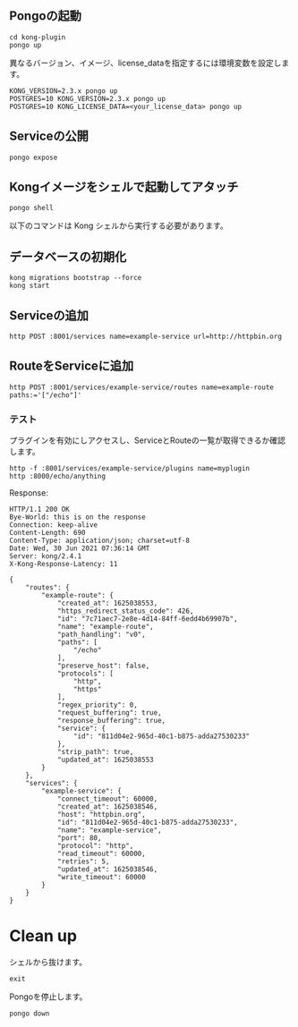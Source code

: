 ## Pongoの起動

```shell
cd kong-plugin
pongo up
```

異なるバージョン、イメージ、license_dataを指定するには環境変数を設定します。

```shell
KONG_VERSION=2.3.x pongo up
POSTGRES=10 KONG_VERSION=2.3.x pongo up
POSTGRES=10 KONG_LICENSE_DATA=<your_license_data> pongo up
```

## Serviceの公開

```shell
pongo expose
```

## Kongイメージをシェルで起動してアタッチ

```shell
pongo shell
```

以下のコマンドは Kong シェルから実行する必要があります。

## データベースの初期化

```shell
kong migrations bootstrap --force
kong start
```

## Serviceの追加

```shell
http POST :8001/services name=example-service url=http://httpbin.org
```

## RouteをServiceに追加

```shell
http POST :8001/services/example-service/routes name=example-route paths:='["/echo"]'
```

### テスト

プラグインを有効にしアクセスし、ServiceとRouteの一覧が取得できるか確認します。

```shell
http -f :8001/services/example-service/plugins name=myplugin
http :8000/echo/anything
```

Response:

```shell
HTTP/1.1 200 OK
Bye-World: this is on the response
Connection: keep-alive
Content-Length: 690
Content-Type: application/json; charset=utf-8
Date: Wed, 30 Jun 2021 07:36:14 GMT
Server: kong/2.4.1
X-Kong-Response-Latency: 11

{
    "routes": {
        "example-route": {
            "created_at": 1625038553,
            "https_redirect_status_code": 426,
            "id": "7c71aec7-2e8e-4d14-84ff-6edd4b69907b",
            "name": "example-route",
            "path_handling": "v0",
            "paths": [
                "/echo"
            ],
            "preserve_host": false,
            "protocols": [
                "http",
                "https"
            ],
            "regex_priority": 0,
            "request_buffering": true,
            "response_buffering": true,
            "service": {
                "id": "811d04e2-965d-40c1-b875-adda27530233"
            },
            "strip_path": true,
            "updated_at": 1625038553
        }
    },
    "services": {
        "example-service": {
            "connect_timeout": 60000,
            "created_at": 1625038546,
            "host": "httpbin.org",
            "id": "811d04e2-965d-40c1-b875-adda27530233",
            "name": "example-service",
            "port": 80,
            "protocol": "http",
            "read_timeout": 60000,
            "retries": 5,
            "updated_at": 1625038546,
            "write_timeout": 60000
        }
    }
}

```

# Clean up

シェルから抜けます。

```shell
exit
```

Pongoを停止します。

```shell
pongo down
```
